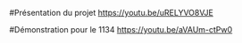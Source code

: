 #Présentation du projet
https://youtu.be/uRELYVO8VJE

#Démonstration pour le 1134
https://youtu.be/aVAUm-ctPw0